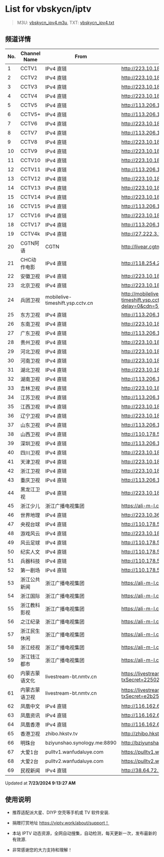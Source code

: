 # List for **vbskycn/iptv**

> M3U: [vbskycn_ipv4.m3u](./vbskycn_ipv4.m3u ), TXT: [vbskycn_ipv4.txt](./txt/vbskycn_ipv4.txt )

## 频道详情

| No. | Channel Name | From | Source |
| --- | ------------ | ---- | ------ |
| 1 | CCTV1 | IPv4 直链 | <http://223.10.18.212:8082/udp/239.1.1.7:8007> |
| 2 | CCTV2 | IPv4 直链 | <http://223.10.18.212:8082/udp/239.1.1.8:8008> |
| 3 | CCTV3 | IPv4 直链 | <http://223.10.18.212:8082/udp/239.1.1.9:8009> |
| 4 | CCTV4 | IPv4 直链 | <http://223.10.18.212:8082/udp/239.1.1.10:8010> |
| 5 | CCTV5 | IPv4 直链 | <http://113.206.181.126:8001/udp/225.0.4.143:7980> |
| 6 | CCTV5+ | IPv4 直链 | <http://113.206.181.245:8002/udp/225.0.4.73:7980> |
| 7 | CCTV6 | IPv4 直链 | <http://223.10.18.212:8082/udp/239.1.1.13:8013> |
| 8 | CCTV7 | IPv4 直链 | <http://113.206.181.245:8002/udp/225.0.4.127:7980> |
| 9 | CCTV8 | IPv4 直链 | <http://223.10.18.212:8082/udp/239.1.1.15:8015> |
| 10 | CCTV9 | IPv4 直链 | <http://223.10.18.212:8082/udp/239.1.1.16:8016> |
| 11 | CCTV10 | IPv4 直链 | <http://223.10.18.212:8082/udp/239.1.1.17:8017> |
| 12 | CCTV11 | IPv4 直链 | <http://113.206.181.126:8001/udp/225.0.4.218:7980> |
| 13 | CCTV12 | IPv4 直链 | <http://223.10.18.212:8082/udp/239.1.1.19:8019> |
| 14 | CCTV13 | IPv4 直链 | <http://223.10.18.212:8082/udp/239.1.1.20:8020> |
| 15 | CCTV14 | IPv4 直链 | <http://223.10.18.212:8082/udp/239.1.1.21:8021> |
| 16 | CCTV15 | IPv4 直链 | <http://113.206.181.245:8002/udp/225.0.4.220:7980> |
| 17 | CCTV16 | IPv4 直链 | <http://223.10.18.212:8082/udp/239.1.1.122:8122> |
| 18 | CCTV17 | IPv4 直链 | <http://113.206.181.245:8002/udp/225.0.4.179:7980> |
| 19 | CCTV4k | IPv4 直链 | <http://27.222.3.214/liveali-tp4k.cctv.cn/live/4K10M.stream/playlist.m3u8> |
| 20 | CGTN阿语 | CGTN | <http://livear.cgtn.com/1000a/prog_index.m3u8> |
| 21 | CHC动作电影 | IPv4 直链 | <http://118.254.203.125:8888/udp/239.76.245.243:1234> |
| 22 | 安徽卫视 | IPv4 直链 | <http://223.10.18.212:8082/udp/239.1.1.44:8044> |
| 23 | 北京卫视 | IPv4 直链 | <http://223.10.18.212:8082/udp/239.1.1.41:8041> |
| 24 | 兵团卫视 | mobilelive-timeshift.ysp.cctv.cn | <http://mobilelive-timeshift.ysp.cctv.cn/timeshift/ysp/2022606701/timeshift.m3u8?delay=0&cdn=5202> |
| 25 | 东方卫视 | IPv4 直链 | <http://113.206.181.245:8002/udp/225.0.4.80:7980> |
| 26 | 东南卫视 | IPv4 直链 | <http://223.10.18.212:8082/udp/239.1.1.33:8033> |
| 27 | 广东卫视 | IPv4 直链 | <http://113.206.181.245:8002/udp/225.0.4.84:7980> |
| 28 | 贵州卫视 | IPv4 直链 | <http://223.10.18.212:8082/udp/239.1.1.43:8043> |
| 29 | 河北卫视 | IPv4 直链 | <http://223.10.18.212:8082/udp/239.1.1.48:8048> |
| 30 | 河南卫视 | IPv4 直链 | <http://223.10.18.212:8082/udp/239.1.1.34:8034> |
| 31 | 湖北卫视 | IPv4 直链 | <http://223.10.18.212:8082/udp/239.1.1.32:8032> |
| 32 | 湖南卫视 | IPv4 直链 | <http://113.206.181.245:8002/udp/225.0.4.75:7980> |
| 33 | 吉林卫视 | IPv4 直链 | <http://223.10.18.212:8082/udp/239.1.1.30:8030> |
| 34 | 江苏卫视 | IPv4 直链 | <http://113.206.181.245:8002/udp/225.0.4.79:7980> |
| 35 | 江西卫视 | IPv4 直链 | <http://223.10.18.212:8082/udp/239.1.1.52:8052> |
| 36 | 辽宁卫视 | IPv4 直链 | <http://223.10.18.212:8082/udp/239.1.1.42:8042> |
| 37 | 山东卫视 | IPv4 直链 | <http://113.206.181.245:8002/udp/225.0.4.199:7980> |
| 38 | 山西卫视 | IPv4 直链 | <http://110.178.52.143:8082/udp/239.1.1.1:8001> |
| 39 | 深圳卫视 | IPv4 直链 | <http://113.206.181.245:8002/udp/225.0.4.202:7980> |
| 40 | 四川卫视 | IPv4 直链 | <http://223.10.18.212:8082/udp/239.1.1.29:8029> |
| 41 | 天津卫视 | IPv4 直链 | <http://223.10.18.212:8082/udp/239.1.1.46:8046> |
| 42 | 浙江卫视 | IPv4 直链 | <http://223.10.18.212:8082/udp/239.1.1.38:8038> |
| 43 | 重庆卫视 | IPv4 直链 | <http://113.206.181.245:8002/udp/225.0.4.187:7980> |
| 44 | 黑龙江卫视 | IPv4 直链 | <http://223.10.18.212:8082/udp/239.1.1.37:8037> |
| 45 | 浙江少儿 | 浙江广播电视集团 | <https://ali-m-l.cztv.com/channels/lantian/channel008/1080p.m3u8> |
| 46 | 世界地理 | IPv4 直链 | <http://223.10.36.100:8082/udp/239.1.1.99:8099> |
| 47 | 央视台球 | IPv4 直链 | <http://110.178.52.143:8082/udp/239.1.1.100:8100> |
| 48 | 游戏风云 | IPv4 直链 | <http://223.10.18.212:8082/udp/239.1.1.83:8083> |
| 49 | 风云足球 | IPv4 直链 | <http://110.178.52.143:8082/udp/239.1.1.101:8101> |
| 50 | 纪实人文 | IPv4 直链 | <http://110.178.52.143:8082/udp/239.1.1.45:8045> |
| 51 | 兵器科技 | IPv4 直链 | <http://110.178.52.143:8082/udp/239.1.1.97:8097> |
| 52 | 第一剧场 | IPv4 直链 | <http://110.178.52.143:8082/udp/239.1.1.94:8094> |
| 53 | 浙江公共新闻 | 浙江广播电视集团 | <https://ali-m-l.cztv.com/channels/lantian/channel007/1080p.m3u8> |
| 54 | 浙江国际 | 浙江广播电视集团 | <https://ali-m-l.cztv.com/channels/lantian/channel010/1080p.m3u8> |
| 55 | 浙江教科影视 | 浙江广播电视集团 | <https://ali-m-l.cztv.com/channels/lantian/channel004/1080p.m3u8> |
| 56 | 之江纪录 | 浙江广播电视集团 | <https://ali-m-l.cztv.com/channels/lantian/channel012/1080p.m3u8> |
| 57 | 浙江民生休闲 | 浙江广播电视集团 | <https://ali-m-l.cztv.com/channels/lantian/channel006/1080p.m3u8> |
| 58 | 浙江经视 | 浙江广播电视集团 | <https://ali-m-l.cztv.com/channels/lantian/channel003/1080p.m3u8> |
| 59 | 浙江钱江都市 | 浙江广播电视集团 | <https://ali-m-l.cztv.com/channels/lantian/channel002/1080p.m3u8> |
| 60 | 内蒙古蒙语文化 | livestream-bt.nmtv.cn | <https://livestream-bt.nmtv.cn/nmtv/2321general.m3u8?txSecret=2250268a1d326dbbc4cbf0ba32649ca5&txTime=771E8800> |
| 61 | 内蒙古蒙语卫视 | livestream-bt.nmtv.cn | <https://livestream-bt.nmtv.cn/nmtv/2315general.m3u8?txSecret=e2b255285dd119a92c8aa5cdf00f8b84&txTime=771EF880> |
| 62 | 凤凰中文 | IPv4 直链 | <http://116.162.6.192/1.v.smtcdns.net/qctv.fengshows.cn/live/0701pcc72.m3u8> |
| 63 | 凤凰资讯 | IPv4 直链 | <http://116.162.6.192/1.v.smtcdns.net/qctv.fengshows.cn/live/0701pin72.m3u8> |
| 64 | 凤凰香港 | IPv4 直链 | <http://116.162.6.192/1.v.smtcdns.net/qctv.fengshows.cn/live/0701phk72.m3u8> |
| 65 | 香港卫视 | zhibo.hkstv.tv | <http://zhibo.hkstv.tv/livestream/mutfysrq/playlist.m3u8> |
| 66 | 明珠台 | bziyunshao.synology.me:8890 | <http://bziyunshao.synology.me:8890/bysid/2> |
| 67 | 大爱1台 | pulltv1.wanfudaluye.com | <https://pulltv1.wanfudaluye.com/live/tv1.m3u8> |
| 68 | 大爱2台 | pulltv2.wanfudaluye.com | <https://pulltv2.wanfudaluye.com/live/tv2.m3u8> |
| 69 | 民视新闻 | IPv4 直链 | <http://38.64.72.148:80/hls/modn/list/4012/chunklist1.m3u8> |

Updated at **7/23/2024 9:13:27 AM**

## 使用说明

- 推荐适配派大星、DIYP 空壳等手机或 TV 软件安装.

- 捐赠打赏地址 <https://viptv.work/about/support！>

- 本站 IPTV 动态资源，全网自动搜集，自动检测，每天更新一次，发布最新的有效源.

- 非常感谢您的大力支持和理解！
